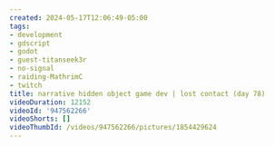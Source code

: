 ```yaml
---
created: 2024-05-17T12:06:49-05:00
tags:
- development
- gdscript
- godot
- guest-titanseek3r
- no-signal
- raiding-MathrimC
- twitch
title: narrative hidden object game dev | lost contact (day 78)
videoDuration: 12152
videoId: '947562266'
videoShorts: []
videoThumbId: /videos/947562266/pictures/1854429624
---
```

